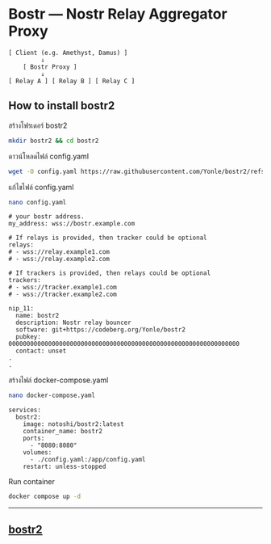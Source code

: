 Bostr — Nostr Relay Aggregator Proxy
======

```
[ Client (e.g. Amethyst, Damus) ]
         ↓
    [ Bostr Proxy ]
         ↓
[ Relay A ] [ Relay B ] [ Relay C ]
```

## How to install **bostr2** 

สร้างโฟรเดอร์ bostr2
```sh
mkdir bostr2 && cd bostr2
```

ดาวน์โหลดไฟล์ config.yaml
```sh
wget -O config.yaml https://raw.githubusercontent.com/Yonle/bostr2/refs/heads/master/config.example.yaml
```

แก้ไขไฟล์ config.yaml
```sh
nano config.yaml
```
```
# your bostr address.
my_address: wss://bostr.example.com

# If relays is provided, then tracker could be optional
relays:
# - wss://relay.example1.com
# - wss://relay.example2.com

# If trackers is provided, then relays could be optional
trackers:
# - wss://tracker.example1.com
# - wss://tracker.example2.com

nip_11:
  name: bostr2
  description: Nostr relay bouncer
  software: git+https://codeberg.org/Yonle/bostr2
  pubkey: 0000000000000000000000000000000000000000000000000000000000000000
  contact: unset
.
.
```

สร้างไฟล์ docker-compose.yaml
```sh
nano docker-compose.yaml
```
```
services:
  bostr2:
    image: notoshi/bostr2:latest
    container_name: bostr2
    ports:
      - "8080:8080"
    volumes:
      - ./config.yaml:/app/config.yaml
    restart: unless-stopped
```

Run container
```sh
docker compose up -d
```
---

## [bostr2](https://github.com/Yonle/bostr2)